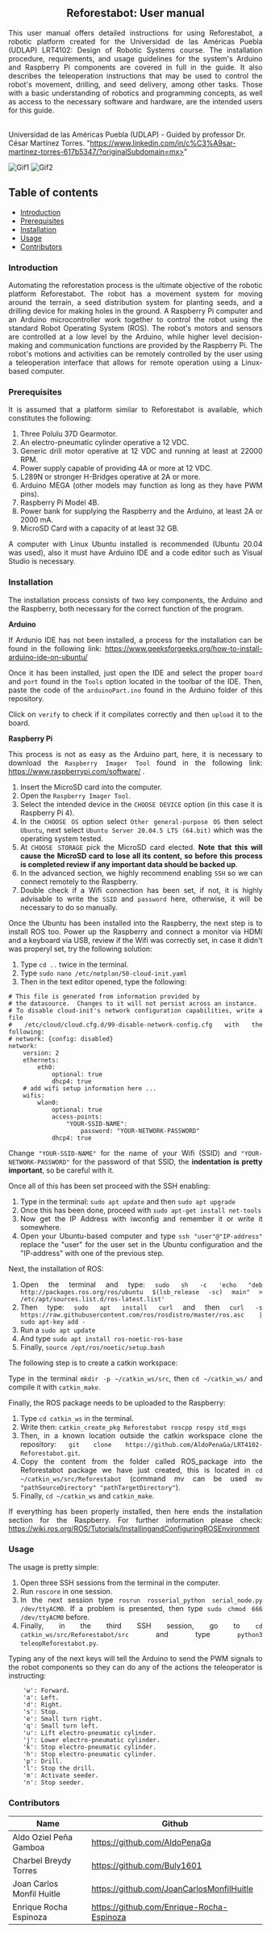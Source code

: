 <p align="center">
  <h2 align="center">Reforestabot: User manual </h2>

  <p align="justify">
  This user manual offers detailed instructions for using Reforestabot, a robotic platform created for the Universidad de las Américas Puebla (UDLAP) LRT4102: Design of Robotic Systems course. The installation procedure, requirements, and usage guidelines for the system's Arduino and Raspberry Pi components are covered in full in the guide. It also describes the teleoperation instructions that may be used to control the robot's movement, drilling, and seed delivery, among other tasks. Those with a basic understanding of robotics and programming concepts, as well as access to the necessary software and hardware, are the intended users for this guide.
	  
  <br>Universidad de las Américas Puebla (UDLAP) - Guided by professor Dr. César Martínez Torres. "https://www.linkedin.com/in/c%C3%A9sar-martinez-torres-617b5347/?originalSubdomain=mx>" 
  </p>
</p>
<be>

![Gif1](https://github.com/AldoPenaGa/LRT4102-Reforestabot/blob/main/Pictures/Gif1.gif)
![Gif2](https://github.com/AldoPenaGa/LRT4102-Reforestabot/blob/main/Pictures/Gif2.gif)

## Table of contents
- [Introduction](#introduction)
- [Prerequisites](#prerequisites)
- [Installation](#installation)
- [Usage](#usage)
- [Contributors](#contributors)

<div align= "justify">

### Introduction
Automating the reforestation process is the ultimate objective of the robotic platform Reforestabot. The robot has a movement system for moving around the terrain, a seed distribution system for planting seeds, and a drilling device for making holes in the ground. A Raspberry Pi computer and an Arduino microcontroller work together to control the robot using the standard Robot Operating System (ROS). The robot's motors and sensors are controlled at a low level by the Arduino, while higher level decision-making and communication functions are provided by the Raspberry Pi. The robot's motions and activities can be remotely controlled by the user using a teleoperation interface that allows for remote operation using a Linux-based computer.

### Prerequisites
It is assumed that a platform similar to Reforestabot is available, which constitutes the following:

1. Three Polulu 37D Gearmotor. 
2. An electro-pneumatic cylinder operative a 12 VDC.
3. Generic drill motor operative at 12 VDC and running at least at 22000 RPM.
4. Power supply capable of providing 4A or more at 12 VDC.
5. L289N or stronger H-Bridges operative at 2A or more.
6. Arduino MEGA (other models may function as long as they have PWM pins).
7. Raspberry Pi Model 4B.
8. Power bank for supplying the Raspberry and the Arduino, at least 2A or 2000 mA.
9. MicroSD Card with a capacity of at least 32 GB.

A computer with Linux Ubuntu installed is recommended (Ubuntu 20.04 was used), also it must have Arduino IDE and a code editor such as Visual Studio is necessary.

### Installation

The installation process consists of two key components, the Arduino and the Raspberry, both necessary for the correct function of the program.

**Arduino**

If Ardunio IDE has not been installed, a process for the installation can be found in the following link: https://www.geeksforgeeks.org/how-to-install-arduino-ide-on-ubuntu/

Once it has been installed, just open the IDE and select the proper `board` and `port` found in the `Tools` option located in the toolbar of the IDE. Then, paste the code of the `arduinoPart.ino` found in the Arduino folder of this repository.

Click on `verify` to check if it compilates correctly and then `upload` it to the board.

**Raspberry Pi**

This process is not as easy as the Arduino part, here, it is necessary to download the `Raspberry Imager Tool` found in the following link: https://www.raspberrypi.com/software/ . 

1. Insert the MicroSD card into the computer.
2. Open the `Raspberry Imager Tool`.
3. Select the intended device in the `CHOOSE DEVICE` option (in this case it is Raspberry Pi 4).
4. In the `CHOOSE OS` option select `Other general-purpose OS` then select `Ubuntu`, next select `Ubuntu Server 20.04.5 LTS (64.bit)` which was the operating system tested.
5. At `CHOOSE STORAGE` pick the MicroSD card elected. **Note that this will cause the MicroSD card to lose all its content, so before this process is completed review if any important data should be backed up**.
6. In the advanced section, we highly recommend enabling `SSH` so we can connect remotely to the Raspberry.
7. Double check if a Wifi connection has been set, if not, it is highly advisable to write the `SSID` and `password` here, otherwise, it will be necessary to do so manually.

Once the Ubuntu has been installed into the Raspberry, the next step is to install ROS too. Power up the Raspberry and connect a monitor via HDMI and a keyboard via USB, review if the Wifi was correctly set, in case it didn't was properyl set, try the following solution: 

1. Type `cd ..` twice in the terminal.
2. Type `sudo nano /etc/netplan/50-cloud-init.yaml`
3. Then in the text editor opened, type the following:

```
# This file is generated from information provided by
# the datasource.  Changes to it will not persist across an instance.
# To disable cloud-init's network configuration capabilities, write a file
# /etc/cloud/cloud.cfg.d/99-disable-network-config.cfg with the following:
# network: {config: disabled}
network:
    version: 2
    ethernets:
        eth0:
            optional: true
            dhcp4: true
    # add wifi setup information here ...
    wifis:
        wlan0:
            optional: true
            access-points:
                "YOUR-SSID-NAME":
                    password: "YOUR-NETWORK-PASSWORD"
            dhcp4: true
```
Change `"YOUR-SSID-NAME"` for the name of your Wifi (SSID) and `"YOUR-NETWORK-PASSWORD"` for the password of that SSID, the **indentation is pretty important**, so be careful with it.

Once all of this has been set proceed with the SSH enabling:

1. Type in the terminal: `sudo apt update` and then `sudo apt upgrade`
2. Once this has been done, proceed with `sudo apt-get install net-tools`
3. Now get the IP Address with iwconfig and remember it or write it somewhere.
4. Open your Ubuntu-based computer and type `ssh "user"@"IP-address"` replace the "user" for the user set in the Ubuntu configuration and the "IP-address" with one of the previous step. 

Next, the installation of ROS:

1. Open the terminal and type: `sudo sh -c 'echo "deb http://packages.ros.org/ros/ubuntu $(lsb_release -sc) main" > /etc/apt/sources.list.d/ros-latest.list'`
2. Then type: `sudo apt install curl` and then `curl -s https://raw.githubusercontent.com/ros/rosdistro/master/ros.asc | sudo apt-key add -`
3. Run a `sudo apt update`
4. And type `sudo apt install ros-noetic-ros-base`
5. Finally, `source /opt/ros/noetic/setup.bash`

The following step is to create a catkin workspace:

Type in the terminal `mkdir -p ~/catkin_ws/src`, then `cd ~/catkin_ws/` and compile it with `catkin_make`.

Finally, the ROS package needs to be uploaded to the Raspberry:
1. Type `cd catkin_ws` in the terminal.
2. Write then: `catkin_create_pkg Reforestabot roscpp rospy std_msgs`
3. Then, in a known location outside the catkin workspace clone the repository: `git clone https://github.com/AldoPenaGa/LRT4102-Reforestabot.git`.
4. Copy the content from the folder called ROS_package into the Reforestabot package we have just created, this is located in `cd ~/catkin_ws/src/Reforestabot` (command mv can be used `mv "pathSourceDirectory" "pathTargetDirectory"`).
5. Finally, `cd ~/catkin_ws` and `catkin_make`.

If everything has been properly installed, then here ends the installation section for the Raspberry. For further information please check: https://wiki.ros.org/ROS/Tutorials/InstallingandConfiguringROSEnvironment


### Usage
The usage is pretty simple:

1. Open three SSH sessions from the terminal in the computer.
2. Run `roscore` in one session.
3. In the next session type `rosrun rosserial_python serial_node.py /dev/ttyACM0`. If a problem is presented, then type `sudo chmod 666 /dev/ttyACM0` before.
4. Finally, in the third SSH session, go to `cd catkin_ws/src/Reforestabot/src` and type `python3 teleopReforestabot.py`.

Typing any of the next keys will tell the Arduino to send the PWM signals to the robot components so they can do any of the actions the teleoperator is instructing:

```
    'w': Forward.
    'a': Left.
    'd': Right.
    's': Stop.
    'e': Small turn right.
    'q': Small turn left.
    'u': Lift electro-pneumatic cylinder.
    'j': Lower electro-pneumatic cylinder.
    'k': Stop electro-pneumatic cylinder.
    'h': Stop electro-pneumatic cylinder.
    'p': Drill.
    'l': Stop the drill.
    'm': Activate seeder.
    'n': Stop seeder.
```


### Contributors

| Name                          | Github                               |
|-------------------------------|--------------------------------------|
| Aldo Oziel Peña Gamboa        | https://github.com/AldoPenaGa        |
| Charbel Breydy Torres         | https://github.com/Buly1601          |
| Joan Carlos Monfil Huitle     | https://github.com/JoanCarlosMonfilHuitle|
| Enrique Rocha Espinoza        | https://github.com/Enrique-Rocha-Espinoza|

